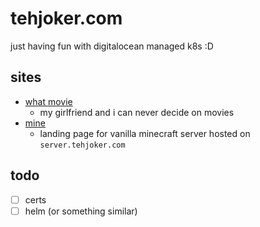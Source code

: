 # tehjoker.com

just having fun with digitalocean managed k8s :D

## sites

- [what movie](http://whatmovie.tehjoker.com)
    - my girlfriend and i can never decide on movies
- [mine](http://mine.tehjoker.com)
    - landing page for vanilla minecraft server hosted on `server.tehjoker.com`


## todo 

- [ ] certs
- [ ] helm (or something similar)
